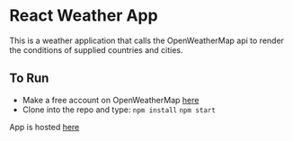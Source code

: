 # React Weather App
This is a weather application that calls the OpenWeatherMap api to render the conditions of supplied countries and cities.


## To Run
- Make a free account on OpenWeatherMap [here](https://home.openweathermap.org/users/sign_up)
- Clone into the repo and type:
`npm install`
`npm start`

App is hosted [here](https://afternoon-wildwood-86833.herokuapp.com/)